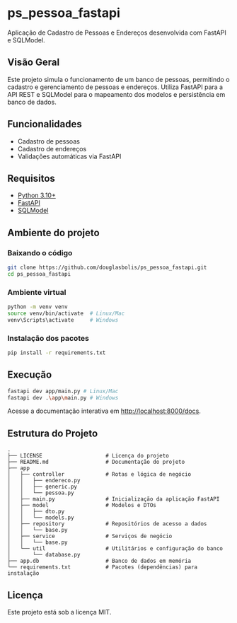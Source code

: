# ps_pessoa_fastapi

Aplicação de Cadastro de Pessoas e Endereços desenvolvida com FastAPI e SQLModel.

## Visão Geral

Este projeto simula o funcionamento de um banco de pessoas, permitindo o cadastro e gerenciamento de pessoas e endereços. Utiliza FastAPI para a API REST e SQLModel para o mapeamento dos modelos e persistência em banco de dados.

## Funcionalidades

- Cadastro de pessoas
- Cadastro de endereços
- Validações automáticas via FastAPI

## Requisitos

- [Python 3.10+](https://www.python.org/about/)
- [FastAPI](https://fastapi.tiangolo.com/)
- [SQLModel](https://sqlmodel.tiangolo.com/)

## Ambiente do projeto

### Baixando o código

```bash
git clone https://github.com/douglasbolis/ps_pessoa_fastapi.git
cd ps_pessoa_fastapi
```

### Ambiente virtual

```bash
python -m venv venv
source venv/bin/activate  # Linux/Mac
venv\Scripts\activate     # Windows
```

### Instalação dos pacotes

```bash
pip install -r requirements.txt
```

## Execução

```bash
fastapi dev app/main.py # Linux/Mac
fastapi dev .\app\main.py # Windows
```

Acesse a documentação interativa em [http://localhost:8000/docs](http://localhost:8000/docs).

## Estrutura do Projeto

```
.
├── LICENSE                    # Licença do projeto
├── README.md                  # Documentação do projeto
├── app
│   ├── controller             # Rotas e lógica de negócio
│   │   ├── endereco.py
│   │   ├── generic.py
│   │   └── pessoa.py
│   ├── main.py                # Inicialização da aplicação FastAPI
│   ├── model                  # Modelos e DTOs
│   │   ├── dto.py
│   │   └── models.py
│   ├── repository             # Repositórios de acesso a dados
│   │   └── base.py
│   ├── service                # Serviços de negócio
│   │   └── base.py
│   └── util                   # Utilitários e configuração do banco
│       └── database.py
├── app.db                     # Banco de dados em memória
└── requirements.txt           # Pacotes (dependências) para instalação
```

## Licença

Este projeto está sob a licença MIT.
